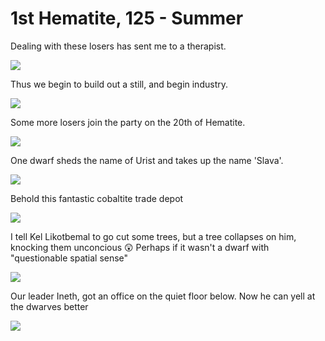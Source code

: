 # 1st Hematite, 125 - Summer

Dealing with these losers has sent me to a therapist.

![](http://cloud.mikeskalnik.com/image/1P3p1s3x3E08/Screen%20Shot%202014-08-05%20at%2012.38.18%20AM.png)

Thus we begin to build out a still, and begin industry.

![](http://cloud.mikeskalnik.com/image/0Z2O3O2w3G10/Screen%20Shot%202014-08-05%20at%2012.50.42%20AM.png)

Some more losers join the party on the 20th of Hematite.

![](http://cloud.mikeskalnik.com/image/173r3v062D29/Screen%20Shot%202014-08-05%20at%2012.54.38%20AM.png)

One dwarf sheds the name of Urist and takes up the name 'Slava'.

![](http://cloud.mikeskalnik.com/image/1H2X2a0R3e1t/Screen%20Shot%202014-08-05%20at%2012.59.39%20AM.png)

Behold this fantastic cobaltite trade depot

![](http://cloud.mikeskalnik.com/image/2q1l3b453E28/Screen%20Shot%202014-08-05%20at%201.21.43%20AM.png)

I tell Kel Likotbemal to go cut some trees, but a tree collapses on him,
knocking them unconcious :astonished: Perhaps if it wasn't a dwarf with
"questionable spatial sense"

![](http://cloud.mikeskalnik.com/image/1a2e0Y1x1d3P/Screen%20Shot%202014-08-05%20at%201.29.32%20AM.png)

Our leader Ineth, got an office on the quiet floor below. Now he can yell at the
dwarves better

![](http://cloud.mikeskalnik.com/image/1O053y1U3A0e/Screen%20Shot%202014-08-05%20at%201.45.31%20AM.png)
